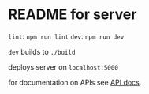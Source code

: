 # README for server

`lint`: `npm run lint`
`dev`: `npm run dev`

`dev` builds to `./build`

deploys server on `localhost:5000`

for documentation on APIs see [API docs](./API.md).
